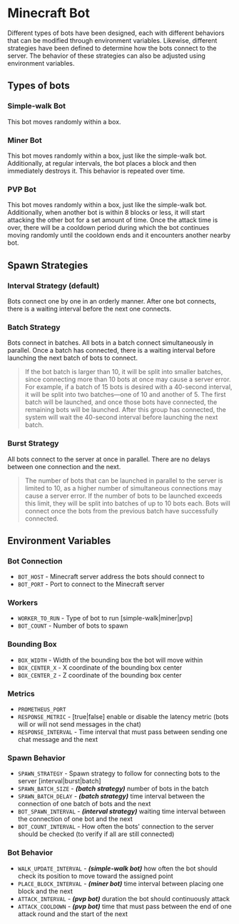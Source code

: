 # Minecraft Bot

Different types of bots have been designed, each with different behaviors that can be modified through environment variables. Likewise, different strategies have been defined to determine how the bots connect to the server. The behavior of these strategies can also be adjusted using environment variables.

## Types of bots

### Simple-walk Bot

This bot moves randomly within a box.

### Miner Bot

This bot moves randomly within a box, just like the simple-walk bot. Additionally, at regular intervals, the bot places a block and then immediately destroys it. This behavior is repeated over time. 

### PVP Bot

This bot moves randomly within a box, just like the simple-walk bot. Additionally, when another bot is within 8 blocks or less, it will start attacking the other bot for a set amount of time. Once the attack time is over, there will be a cooldown period during which the bot continues moving randomly until the cooldown ends and it encounters another nearby bot.

## Spawn Strategies

### Interval Strategy (default)

Bots connect one by one in an orderly manner. After one bot connects, there is a waiting interval before the next one connects.

### Batch Strategy

Bots connect in batches. All bots in a batch connect simultaneously in parallel. Once a batch has connected, there is a waiting interval before launching the next batch of bots to connect.

> If the bot batch is larger than 10, it will be split into smaller batches, since connecting more than 10 bots at once may cause a server error. For example, if a batch of 15 bots is desired with a 40-second interval, it will be split into two batches—one of 10 and another of 5. The first batch will be launched, and once those bots have connected, the remaining bots will be launched. After this group has connected, the system will wait the 40-second interval before launching the next batch.

### Burst Strategy

All bots connect to the server at once in parallel. There are no delays between one connection and the next.

> The number of bots that can be launched in parallel to the server is limited to 10, as a higher number of simultaneous connections may cause a server error. If the number of bots to be launched exceeds this limit, they will be split into batches of up to 10 bots each. Bots will connect once the bots from the previous batch have successfully connected.

## Environment Variables

### Bot Connection

- ```BOT_HOST``` - Minecraft server address the bots should connect to
- ```BOT_PORT``` - Port to connect to the Minecraft server

### Workers

- ```WORKER_TO_RUN``` - Type of bot to run [simple-walk|miner|pvp]
- ```BOT_COUNT``` - Number of bots to spawn

### Bounding Box

- ```BOX_WIDTH``` - Width of the bounding box the bot will move within
- ```BOX_CENTER_X``` - X coordinate of the bounding box center
- ```BOX_CENTER_Z``` - Z coordinate of the bounding box center

### Metrics

- ```PROMETHEUS_PORT```
- ```RESPONSE_METRIC``` - [true|false] enable or disable the latency metric (bots will or will not send messages in the chat)
- ```RESPONSE_INTERVAL``` - Time interval that must pass between sending one chat message and the next

### Spawn Behavior

- ```SPAWN_STRATEGY``` - Spawn strategy to follow for connecting bots to the server [interval|burst|batch]
- ```SPAWN_BATCH_SIZE``` - ***(batch strategy)*** number of bots in the batch
- ```SPAWN_BATCH_DELAY``` - ***(batch strategy)*** time interval between the connection of one batch of bots and the next
- ```BOT_SPAWN_INTERVAL``` - ***(interval strategy)*** waiting time interval between the connection of one bot and the next
- ```BOT_COUNT_INTERVAL``` - How often the bots' connection to the server should be checked (to verify if all are still connected)

### Bot Behavior

- ```WALK_UPDATE_INTERVAL``` - ***(simple-walk bot)*** how often the bot should check its position to move toward the assigned point
- ```PLACE_BLOCK_INTERVAL``` - ***(miner bot)*** time interval between placing one block and the next
- ```ATTACK_INTERVAL``` - ***(pvp bot)*** duration the bot should continuously attack
- ```ATTACK_COOLDOWN``` - ***(pvp bot)*** time that must pass between the end of one attack round and the start of the next